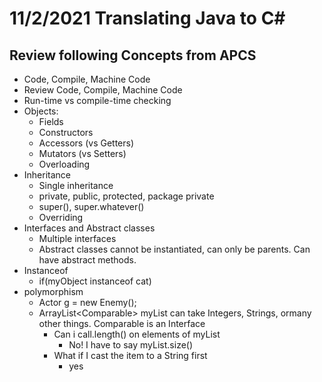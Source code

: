 # 11/2/2021 Translating Java to C#

## Review following Concepts from APCS

- Code, Compile, Machine Code
- Review Code, Compile, Machine Code
- Run-time vs compile-time checking
- Objects:
  - Fields
  - Constructors
  - Accessors (vs Getters)
  - Mutators (vs Setters)
  - Overloading
- Inheritance
  - Single inheritance
  - private, public, protected, package private
  - super(), super.whatever()
  - Overriding
- Interfaces and Abstract classes
  - Multiple interfaces
  - Abstract classes cannot be instantiated, can only be parents. Can have abstract methods.
- Instanceof
  - if(myObject instanceof cat)
- polymorphism
  - Actor g = new Enemy();
  - ArrayList\<Comparable\>  myList can take Integers, Strings, ormany other things. Comparable is an Interface
    - Can i call.length() on elements of myList
      - No! I have to say myList.size()
    - What if I cast the item to a String first
      - yes

